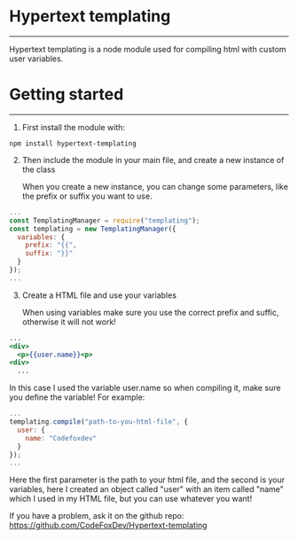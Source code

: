 # Hypertext templating
<hr>
Hypertext templating is a node module used for compiling html with custom user variables.

# Getting started
<hr>

1. First install the module with:

```
npm install hypertext-templating
```

2. Then include the module in your main file, and create a new instance of the class

   When you create a new instance, you can change some parameters, like the prefix or suffix you want to use.

```js:index.js
...
const TemplatingManager = require("templating");
const templating = new TemplatingManager({
  variables: {
    prefix: "{{",
    suffix: "}}"
  }
});
...
```

3. Create a HTML file and use your variables
  
   When using variables make sure you use the correct prefix and suffic, otherwise it will not work!

```html:index.html
...
<div>
  <p>{{user.name}}<p>
<div>
  ...
```
In this case I used the variable user.name so when compiling it, make sure you define the variable! For example:

```js:index.js
...
templating.compile("path-to-you-html-file", {
  user: {
    name: "Codefoxdev"
  }
});
...
```
Here the first parameter is the path to your html file, and the second is your variables, here I created an object called "user" with an item called "name" which I used in my HTML file, but you can use whatever you want!

If you have a problem, ask it on the github repo: 
https://github.com/CodeFoxDev/Hypertext-templating

